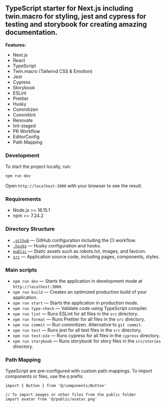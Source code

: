 ## TypeScript starter for Next.js including twin.macro for styling, jest and cypress for testing and storybook for creating amazing documentation.

**Features:**

- Next.js
- React
- TypeScript
- Twin.macro (Tailwind CSS & Emotion)
- Jest
- Cypress
- Storybook
- ESLint
- Prettier
- Husky
- Commitizen
- Commitlint
- Renovate
- lint-staged
- PR Workflow
- EditorConfig
- Path Mapping

### Development

To start the project locally, run:

```bash
npm run dev
```

Open `http://localhost:3000` with your browser to see the result.

### Requirements

- Node.js >= 16.15.1
- npm >= 7.24.2

### Directory Structure

- [`.github`](.github) — GitHub configuration including the CI workflow.<br>
- [`.husky`](.husky) — Husky configuration and hooks.<br>
- [`public`](./public) — Static assets such as robots.txt, images, and favicon.<br>
- [`src`](./src) — Application source code, including pages, components, styles.

### Main scripts

- `npm run dev` — Starts the application in development mode at `http://localhost:3000`.
- `npm run build` — Creates an optimized production build of your application.
- `npm run start` — Starts the application in production mode.
- `npm run type-check` — Validate code using TypeScript compiler.
- `npm run lint` — Runs ESLint for all files in the `src` directory.
- `npm run format` — Runs Prettier for all files in the `src` directory.
- `npm run commit` — Run commitizen. Alternative to `git commit`.
- `npm run test` — Runs jest for all test files in the `src` directory.
- `npm run test:e2e` — Runs cypress for all files in the `cypress` directory.
- `npm run storybook` — Runs storybook for story files in the `src/stories` directory.

### Path Mapping

TypeScript are pre-configured with custom path mappings. To import components or files, use the `@` prefix.

```tsx
import { Button } from '@/components/Button'

// To import images or other files from the public folder
import avatar from '@/public/avatar.png'
```
